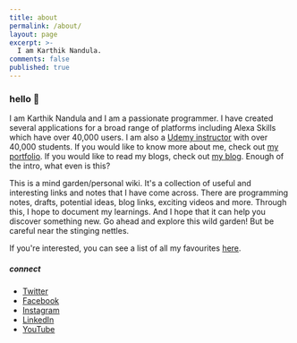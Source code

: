 ```yaml
---
title: about
permalink: /about/
layout: page
excerpt: >-
  I am Karthik Nandula.
comments: false
published: true
---
```


### hello 👋

I am Karthik Nandula and I am a passionate programmer. I have created several applications for a broad range of platforms including Alexa Skills which have over 40,000 users. I am also a [Udemy instructor](https://www.udemy.com/user/karthik-nandula/) with over 40,000 students. If you would like to know more about me, check out [my portfolio](https://www.karsidonline.com/portfolio/). If you would like to read my blogs, check out [my blog](https://www.karsidonline.com/). Enough of the intro, what even is this?

This is a mind garden/personal wiki. It's a collection of useful and interesting links and notes that I have come across. There are programming notes, drafts, potential ideas, blog links, exciting videos and more. Through this, I hope to document my learnings. And I hope that it can help you discover something new. Go ahead and explore this wild garden! But be careful near the stinging nettles.

If you're interested, you can see a list of all my favourites [here](https://www.notion.so/karthiknandula/Favourites-2f30c202f6f74559b23773fbd48b0c00).

##### connect 

- [Twitter](https://twitter.com/nandulakarthik)
- [Facebook](https://www.facebook.com/karthiknandula1)
- [Instagram](https://www.instagram.com/apple.karthik1/?hl=en)
- [LinkedIn](https://uk.linkedin.com/in/karthik-nandula)
- [YouTube](https://www.youtube.com/channel/UCKPqvwlU9lKunpD8yPf4NqQ)

